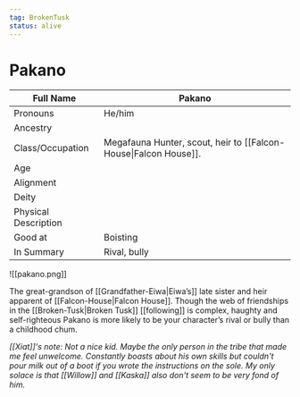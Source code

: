 ```yaml
---
tag: BrokenTusk
status: alive
---
```

# Pakano

| Full Name            | Pakano                       |
| -------------------- | ---------------------------- |
| Pronouns             | He/him                       |
| Ancestry             |  |
| Class/Occupation     | Megafauna Hunter, scout, heir to [[Falcon-House\|Falcon House]]. |
| Age                  |                              |
| Alignment            |                              |
| Deity                |                              |
| Physical Description |                              |
| Good at              | Boisting                     |
| In Summary           | Rival, bully                 |

![[pakano.png]]

The great-grandson of [[Grandfather-Eiwa|Eiwa’s]] late sister and heir apparent of [[Falcon-House|Falcon House]].  Though the web of friendships in the [[Broken-Tusk|Broken Tusk]] [[following]] is complex, haughty and self-righteous Pakano is more likely to be your character’s rival or bully than a childhood chum.

*[[Xiat]]'s note: Not a nice kid. Maybe the only person in the tribe that made me feel unwelcome. Constantly boasts about his own skills but couldn't pour milk out of a boot if you wrote the instructions on the sole. My only solace is that [[Willow]] and [[Kaska]] also don't seem to be very fond of him.* 